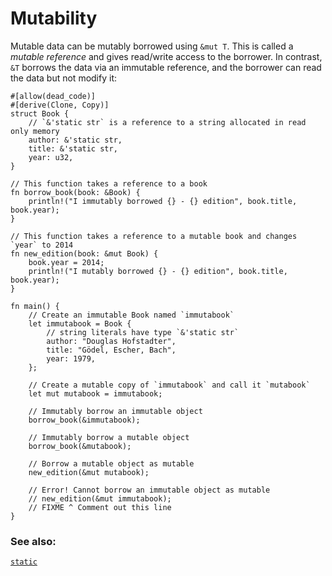 # Mutability

Mutable data can be mutably borrowed using `&mut T`. This is called 
a *mutable reference* and gives read/write access to the borrower.
In contrast, `&T` borrows the data via an immutable reference, and 
the borrower can read the data but not modify it:

```rust,editable,ignore,mdbook-runnable
#[allow(dead_code)]
#[derive(Clone, Copy)]
struct Book {
    // `&'static str` is a reference to a string allocated in read only memory
    author: &'static str,
    title: &'static str,
    year: u32,
}

// This function takes a reference to a book
fn borrow_book(book: &Book) {
    println!("I immutably borrowed {} - {} edition", book.title, book.year);
}

// This function takes a reference to a mutable book and changes `year` to 2014
fn new_edition(book: &mut Book) {
    book.year = 2014;
    println!("I mutably borrowed {} - {} edition", book.title, book.year);
}

fn main() {
    // Create an immutable Book named `immutabook`
    let immutabook = Book {
        // string literals have type `&'static str`
        author: "Douglas Hofstadter",
        title: "Gödel, Escher, Bach",
        year: 1979,
    };

    // Create a mutable copy of `immutabook` and call it `mutabook`
    let mut mutabook = immutabook;
    
    // Immutably borrow an immutable object
    borrow_book(&immutabook);

    // Immutably borrow a mutable object
    borrow_book(&mutabook);
    
    // Borrow a mutable object as mutable
    new_edition(&mut mutabook);
    
    // Error! Cannot borrow an immutable object as mutable
    // new_edition(&mut immutabook);
    // FIXME ^ Comment out this line
}
```

### See also:
[`static`][static]

[static]: ../lifetime/static_lifetime.md
